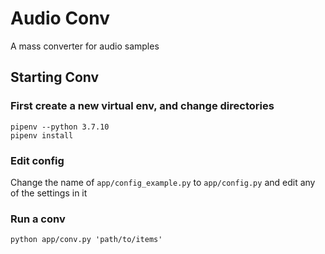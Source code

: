 # Audio Conv
A mass converter for audio samples

## Starting Conv
### First create a new virtual env, and change directories

	pipenv --python 3.7.10
	pipenv install

### Edit config
Change the name of `app/config_example.py` to `app/config.py` and edit any of the settings in it

### Run a conv
	
	python app/conv.py 'path/to/items'